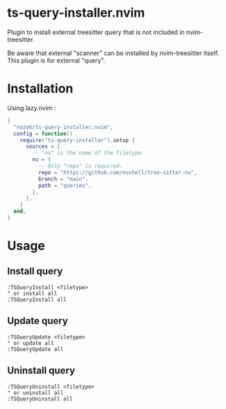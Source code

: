 # ts-query-installer.nvim

Plugin to install external treesitter query that is not included in
nvim-treesitter.

Be aware that external "scanner" can be installed by nvim-treesitter itself.
This plugin is for external "query".

# Installation

Using lazy.nvim :

```lua
{
  "nazo6/ts-query-installer.nvim",
  config = function()
    require("ts-query-installer").setup {
      sources = {
        -- "nu" is the name of the filetype.
        nu = {
          -- Only "repo" is required.
          repo = "https://github.com/nushell/tree-sitter-nu",
          branch = "main",
          path = "queries",
        },
      },
    }
  end,
}
```

# Usage

## Install query

```vim
:TSQueryInstall <filetype>
" or install all
:TSQueryInstall all
```

## Update query

```vim
:TSQueryUpdate <filetype>
" or update all
:TSQueryUpdate all
```

## Uninstall query

```vim
:TSQueryUninstall <filetype>
" or uninstall all
:TSQueryUninstall all
```
